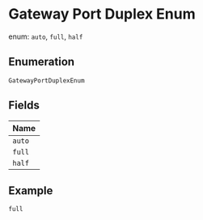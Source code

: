 
# Gateway Port Duplex Enum

enum: `auto`, `full`, `half`

## Enumeration

`GatewayPortDuplexEnum`

## Fields

| Name |
|  --- |
| `auto` |
| `full` |
| `half` |

## Example

```
full
```

